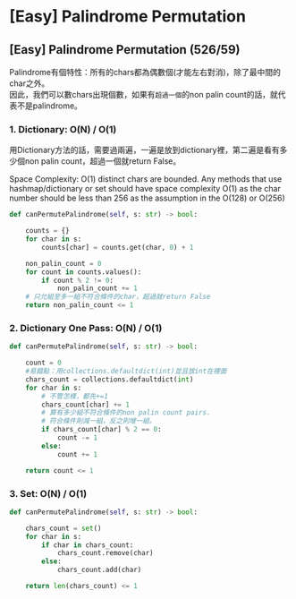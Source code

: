 # \[Easy\] Palindrome Permutation

## \[Easy\] Palindrome Permutation \(526/59\)



Palindrome有個特性：所有的chars都為偶數個\(才能左右對消\)，除了最中間的char之外。  
因此，我們可以數chars出現個數，如果有`超過一個`的non palin count的話，就代表不是palindrome。

### 1. Dictionary: O\(N\) / O\(1\)

用Dictionary方法的話，需要過兩遍，一遍是放到dictionary裡，第二遍是看有多少個non palin count，超過一個就return False。

Space Complexity: O\(1\) distinct chars are bounded. Any methods that use hashmap/dictionary or set should have space complexity O\(1\) as the char number should be less than 256 as the assumption in the O\(128\) or O\(256\)

```python
def canPermutePalindrome(self, s: str) -> bool:

    counts = {}
    for char in s:
        counts[char] = counts.get(char, 0) + 1

    non_palin_count = 0
    for count in counts.values():
        if count % 2 != 0:
            non_palin_count += 1
    # 只允組至多一組不符合條件的char，超過就return False
    return non_palin_count <= 1
```

### 2. Dictionary One Pass: O\(N\) / O\(1\)

```python
def canPermutePalindrome(self, s: str) -> bool:

    count = 0
    #易錯點：用collections.defaultdict(int)並且放int在裡面
    chars_count = collections.defaultdict(int)
    for char in s:
        # 不管怎樣，都先+=1
        chars_count[char] += 1
        # 算有多少組不符合條件的non palin count pairs.
        # 符合條件則減一組，反之則增一組。
        if chars_count[char] % 2 == 0:
            count -= 1
        else:
            count += 1

    return count <= 1
```

### 3. Set: O\(N\) / O\(1\)

```python
def canPermutePalindrome(self, s: str) -> bool:

    chars_count = set()
    for char in s:
        if char in chars_count:
            chars_count.remove(char)
        else:
            chars_count.add(char)

    return len(chars_count) <= 1
```

